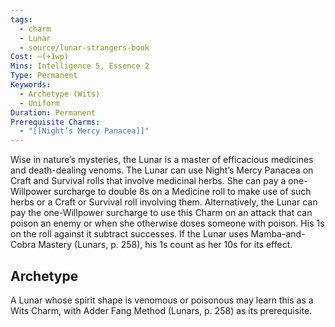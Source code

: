 ```yaml
---
tags:
  - charm
  - Lunar
  - source/lunar-strangers-book
Cost: —(+1wp)
Mins: Intelligence 5, Essence 2
Type: Permanent
Keywords:
  - Archetype (Wits)
  - Uniform
Duration: Permanent
Prerequisite Charms:
  - "[[Night’s Mercy Panacea]]"
---
```

Wise in nature’s mysteries, the Lunar is a master of efficacious medicines and death-dealing venoms.
The Lunar can use Night’s Mercy Panacea on Craft and Survival rolls that involve medicinal herbs. She can pay a one-Willpower surcharge to double 8s on a Medicine roll to make use of such herbs or a Craft or Survival roll involving them.
Alternatively, the Lunar can pay the one-Willpower surcharge to use this Charm on an attack that can poison an enemy or when she otherwise doses someone with poison. His 1s on the roll against it subtract successes. If the Lunar uses Mamba-and-Cobra Mastery (Lunars, p.
258), his 1s count as her 10s for its effect.

## Archetype 
A Lunar whose spirit shape is venomous or poisonous may learn this as a Wits Charm, with Adder Fang Method (Lunars, p. 258) as its prerequisite.